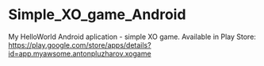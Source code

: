 # Simple_XO_game_Android
 My HelloWorld Android aplication - simple XO game.
Available in Play Store: https://play.google.com/store/apps/details?id=app.myawsome.antonpluzharov.xogame
